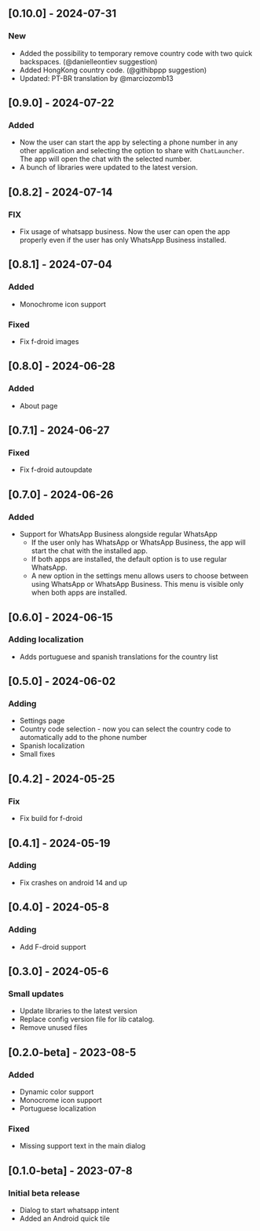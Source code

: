 ## [0.10.0] - 2024-07-31

### New

- Added the possibility to temporary remove country code with two quick backspaces. (@danielleontiev suggestion)
- Added HongKong country code. (@githibppp suggestion)
- Updated: PT-BR translation by @marciozomb13

## [0.9.0] - 2024-07-22

### Added

- Now the user can start the app by selecting a phone number in any other application and selecting the option to share with `ChatLauncher`. The app will open the chat with the selected number.
- A bunch of libraries were updated to the latest version.

## [0.8.2] - 2024-07-14

### FIX

- Fix usage of whatsapp business. Now the user can open the app properly even if the user has only WhatsApp Business installed.

## [0.8.1] - 2024-07-04

### Added

- Monochrome icon support

### Fixed

- Fix f-droid images

## [0.8.0] - 2024-06-28

### Added

- About page

## [0.7.1] - 2024-06-27

### Fixed

- Fix f-droid autoupdate
  
## [0.7.0] - 2024-06-26

### Added

- Support for WhatsApp Business alongside regular WhatsApp
    - If the user only has WhatsApp or WhatsApp Business, the app will start the chat with the installed app.
    - If both apps are installed, the default option is to use regular WhatsApp.
    - A new option in the settings menu allows users to choose between using WhatsApp or WhatsApp Business. This menu is visible only when both apps are installed.

## [0.6.0] - 2024-06-15

### Adding localization

- Adds portuguese and spanish translations for the country list

## [0.5.0] - 2024-06-02

### Adding

- Settings page
- Country code selection - now you can select the country code to automatically add to the phone number
- Spanish localization
- Small fixes

## [0.4.2] - 2024-05-25

### Fix

- Fix build for f-droid

## [0.4.1] - 2024-05-19

### Adding

- Fix crashes on android 14 and up

## [0.4.0] - 2024-05-8

### Adding

- Add F-droid support

## [0.3.0] - 2024-05-6

### Small updates

- Update libraries to the latest version
- Replace config version file for lib catalog.
- Remove unused files


## [0.2.0-beta] - 2023-08-5

### Added

- Dynamic color support
- Monocrome icon support
- Portuguese localization

### Fixed

- Missing support text in the main dialog

## [0.1.0-beta] - 2023-07-8

### Initial beta release

- Dialog to start whatsapp intent
- Added an Android quick tile
